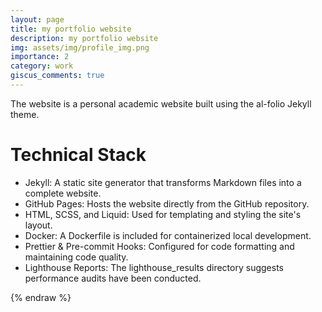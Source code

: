 ```yaml
---
layout: page
title: my portfolio website
description: my portfolio website
img: assets/img/profile_img.png
importance: 2
category: work
giscus_comments: true
---
```


The website is a personal academic website built using the al-folio Jekyll theme. 
# Technical Stack
+ Jekyll: A static site generator that transforms Markdown files into a complete website.
+ GitHub Pages: Hosts the website directly from the GitHub repository.
+ HTML, SCSS, and Liquid: Used for templating and styling the site's layout.
+ Docker: A Dockerfile is included for containerized local development.
+ Prettier & Pre-commit Hooks: Configured for code formatting and maintaining code quality.
+ Lighthouse Reports: The lighthouse_results directory suggests performance audits have been conducted.

{% endraw %}
